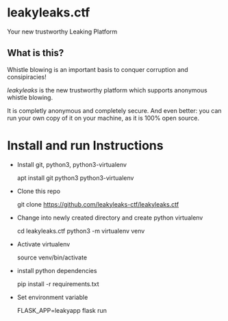 # leakyleaks.ctf

Your new trustworthy Leaking Platform

## What is this?

Whistle blowing is an important basis to conquer corruption and consipiracies!

*leakyleaks* is the new trustworthy platform which supports anonymous whistle blowing. 

It is completly anonymous and completely secure. And even better: you can run your own copy of it on your machine, as it is 100% open source.

# Install and run Instructions

- Install git, python3, python3-virtualenv

    apt install git python3 python3-virtualenv

- Clone this repo

    git clone https://github.com/leakyleaks-ctf/leakyleaks.ctf

- Change into newly created directory and create python virtualenv

    cd leakyleaks.ctf
    python3 -m virtualenv venv

- Activate virtualenv

    source venv/bin/activate

- install python dependencies

    pip install -r requirements.txt

- Set environment variable

    FLASK_APP=leakyapp flask run
